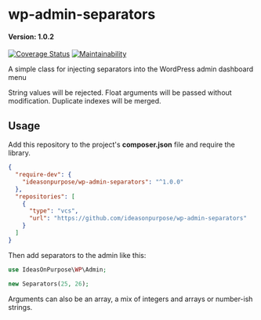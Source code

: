 # wp-admin-separators

#### Version: 1.0.2

[![Coverage Status](https://coveralls.io/repos/github/ideasonpurpose/wp-admin-separators/badge.svg?branch=master)](https://coveralls.io/github/ideasonpurpose/wp-admin-separators?branch=master)
[![Maintainability](https://api.codeclimate.com/v1/badges/21c9b4cdd2e067692a17/maintainability)](https://codeclimate.com/github/ideasonpurpose/wp-admin-separators/maintainability)

A simple class for injecting separators into the WordPress admin dashboard menu

String values will be rejected. Float arguments will be passed without modification. Duplicate indexes will be merged.

## Usage

Add this repository to the project's **composer.json** file and require the library.

```json
{
  "require-dev": {
    "ideasonpurpose/wp-admin-separators": "^1.0.0"
  },
  "repositories": [
    {
      "type": "vcs",
      "url": "https://github.com/ideasonpurpose/wp-admin-separators"
    }
  ]
}
```

Then add separators to the admin like this:

```php
use IdeasOnPurpose\WP\Admin;

new Separators(25, 26);
```

Arguments can also be an array, a mix of integers and arrays or number-ish strings.
